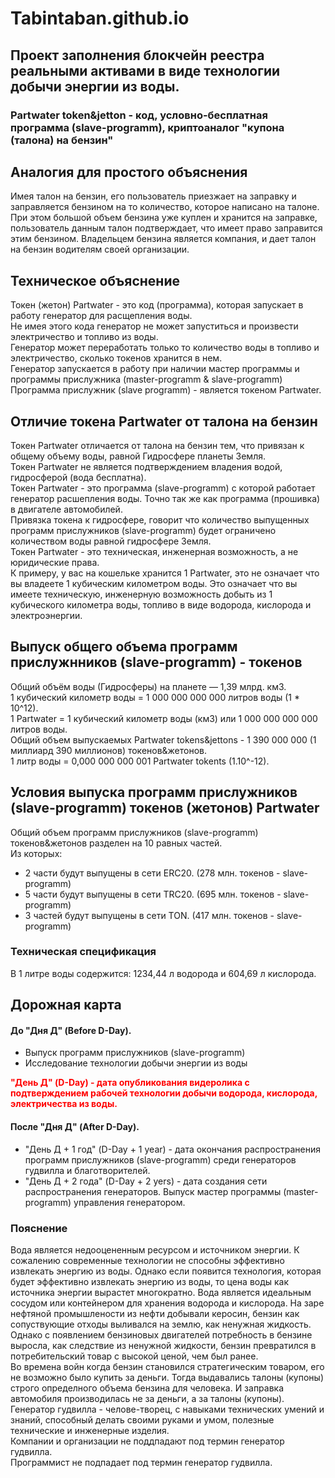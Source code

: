 # Tabintaban.github.io
## Проект заполнения блокчейн реестра реальными активами в виде технологии добычи энергии из воды.

### Partwater token&jetton - код, условно-бесплатная программа (slave-programm), криптоаналог "купона (талона) на бензин"

## Аналогия для простого объяснения 
Имея талон на бензин, его пользователь приезжает на заправку и заправляется бензином на то количество, которое написано на талоне.
При этом большой объем бензина уже куплен и хранится на заправке, пользователь данным талон подтверждает, что имеет право заправится этим бензином.
Владельцем бензина является компания, и дает талон на бензин водителям своей организации.

## Техническое объяснение
Токен (жетон) Partwater - это код (программа), которая запускает в работу генератор для расщепления воды.   
Не имея этого кода генератор не может запуститься и произвести электричество и топливо из воды.  
Генератор может переработать только то количество воды в топливо и электричество, сколько токенов хранится в нем.  
Генератор запускается в работу при наличии мастер программы и программы прислужника (master-programm & slave-programm)  
Программа прислужник (slave programm) - является токеном Partwater.

## Отличие токена Partwater от талона на бензин
Токен Partwater отличается от талона на бензин тем, что привязан к общему объему воды, равной Гидросфере планеты Земля.  
Токен Partwater не является подтверждением владения водой, гидросферой (вода бесплатна).  
Токен Partwater - это программа (slave-programm) с которой работает генератор расшепления воды. Точно так же как программа (прошивка) в двигателе автомобилей.  
Привязка токена к гидросфере, говорит что количество выпущенных программ прислужников (slave-programm) будет ограничено количеством воды равной гидросфере Земля.  
Токен Partwater - это техническая, инженерная возможность, а не юридические права.  
К примеру, у вас на кошельке хранится 1 Partwater, это не означает что вы владеете 1 кубическим километром воды. Это означает что вы имеете техническую, инженерную
 возможность добыть из 1 кубического километра воды, топливо в виде водорода, кислорода и электроэнергии. 

## Выпуск общего объема программ прислужнников (slave-programm) - токенов
Общий объём воды (Гидросферы) на планете —  1,39 млрд. км3.  
1 кубический километр воды = 1 000 000 000 000 литров воды (1 * 10^12).  
1 Partwater = 1 кубический километр воды (км3) или 1 000 000 000 000 литров воды.  
Общий объем выпускаемых Partwater tokens&jettons - 1 390 000 000 (1 миллиард 390 миллионов) токенов&жетонов.  
1 литр воды = 0,000 000 000 001 Partwater tokents (1.10^-12).  

## Условия выпуска программ прислужников (slave-programm) токенов (жетонов) Partwater
Общий объем программ прислужников (slave-programm) токенов&жетонов разделен на 10 равных частей.  
Из которых:  
- 2 части будут выпущены в сети ERC20. (278 млн. токенов - slave-programm)
- 5 части будут выпущены в сети TRC20. (695 млн. токенов - slave-programm)
- 3 частей будут выпущены в сети TON.  (417 млн. токенов - slave-programm)

### Техническая спецификация  
В 1 литре воды содержится: 1234,44 л водорода и 604,69 л кислорода.  
  
## Дорожная карта  
#### До "Дня Д" (Before D-Day).  
  * Выпуск программ прислужников (slave-programm)  
  * Исследование технологии добычи энергии из воды
    
<span style="color:red; font-weight:bold;">
"День Д" (D-Day) - дата опубликования видеролика с подтверждением рабочей технологии добычи водорода, кислорода, электричества из воды.  
</span>  

#### После "Дня Д" (After D-Day).  
  * "День Д + 1 год" (D-Day + 1 year) - дата окончания распространения программ прислужников (slave-programm) среди генераторов гудвилла и благотворителей.  
  * "День Д + 2 года" (D-Day + 2 yers) - дата создания сети распространения генераторов. Выпуск мастер программы (master-programm) управления генератором.  

### Пояснение  
Вода является недооцененным ресурсом и источником энергии. К сожалению современные технологии не способны эффективно извлекать энергию из воды.
Однако если появится технология, которая будет эффективно извлекать энергию из воды, то цена воды как источника энергии вырастет многократно.
Вода является идеальным сосудом или контейнером для хранения водорода и кислорода.
На заре нефтяной промышлености из нефти добывали керосин, бензин как сопуствующие отходы выливался на землю, как ненужная жидкость.
Однако с появлением бензиновых двигателей потребность в бензине выросла, как следствие из ненужной жидкости, бензин превратился в потребительский товар с высокой ценой, чем был ранее.    
Во времена войн когда бензин становился стратегическим товаром, его не возможно было купить за деньги.
Тогда выдавались талоны (купоны) строго определного объема бензина для человека. И заправка автомобиля производилась не за деньги, а за талоны (купоны).  
Генератор гудвилла - челове-творец, с навыками технических умений и знаний, способный делать своими руками и умом, полезные технические и инженерные изделия.  
Компании и организации не поддпадают под термин генератор гудвилла.  
Программист не подпадает под термин генератор гудвилла.
